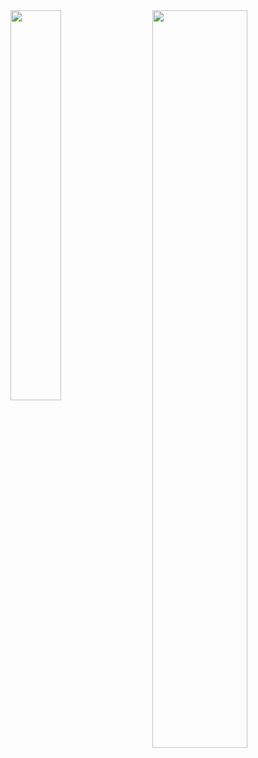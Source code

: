 <title>Hi I'm Enes 👋</title>
<img src = "https://github-readme-stats.vercel.app/api/top-langs/?username=enespatir07" align = "left" width = "40%" />
<img src = "https://leetcard.jacoblin.cool/enespatir07?ext=heatmap"  align = "right" width = "55%"/>

<!--
**enespatir07/enespatir07** is a ✨ _special_ ✨ repository because its `README.md` (this file) appears on your GitHub profile.

Here are some ideas to get you started:

- 🔭 I’m currently working on ...
- 🌱 I’m currently learning ...
- 👯 I’m looking to collaborate on ...
- 🤔 I’m looking for help with ...
- 💬 Ask me about ...
- 📫 How to reach me: ...
- 😄 Pronouns: ...
- ⚡ Fun fact: ...
-->
